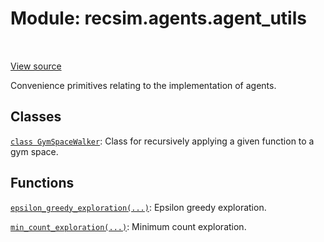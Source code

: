 <div itemscope itemtype="http://developers.google.com/ReferenceObject">
<meta itemprop="name" content="recsim.agents.agent_utils" />
<meta itemprop="path" content="Stable" />
</div>

# Module: recsim.agents.agent_utils

<table class="tfo-notebook-buttons tfo-api" align="left">
</table>

<a target="_blank" href="https://github.com/google-research/recsim/tree/master/recsim/agents/agent_utils.py">View
source</a>

Convenience primitives relating to the implementation of agents.

<!-- Placeholder for "Used in" -->

## Classes

[`class GymSpaceWalker`](../../recsim/agents/agent_utils/GymSpaceWalker.md):
Class for recursively applying a given function to a gym space.

## Functions

[`epsilon_greedy_exploration(...)`](../../recsim/agents/agent_utils/epsilon_greedy_exploration.md):
Epsilon greedy exploration.

[`min_count_exploration(...)`](../../recsim/agents/agent_utils/min_count_exploration.md):
Minimum count exploration.
